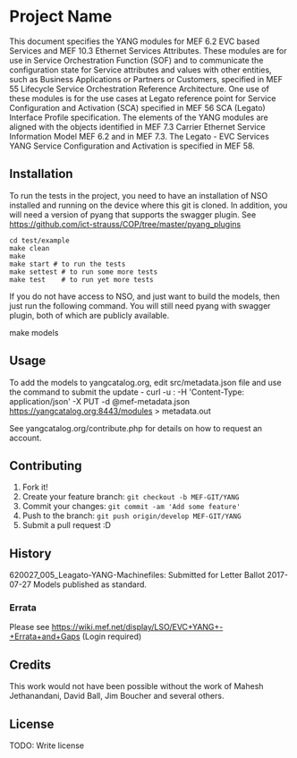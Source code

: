 # Project Name

This document specifies the YANG modules for MEF 6.2 EVC based Services and MEF 10.3 Ethernet Services Attributes. These modules are for use in Service Orchestration Function (SOF) and to communicate the configuration state for Service attributes and values with other entities, such as Business Applications or Partners or Customers, specified in MEF 55 Lifecycle Service Orchestration Reference Architecture. One use of these modules is for the use cases at Legato reference point for Service Configuration and Activation (SCA) specified in MEF 56 SCA (Legato) Interface Profile specification. The elements of the YANG modules are aligned with the objects identified in MEF 7.3 Carrier Ethernet Service Information Model MEF 6.2 and in MEF 7.3. The Legato - EVC Services YANG Service Configuration and Activation is specified in MEF 58.


## Installation

To run the tests in the project, you need to have an installation of NSO installed and running on the device where this git is cloned. In addition, you will need a version of pyang that supports the swagger plugin. See https://github.com/ict-strauss/COP/tree/master/pyang_plugins

    cd test/example
    make clean
    make
    make start # to run the tests
    make settest # to run some more tests
    make test    # to run yet more tests

If you do not have access to NSO, and just want to build the models, then just run the following command. You will still need pyang with swagger plugin, both of which are publicly available.

make models

## Usage
To add the models to yangcatalog.org, edit src/metadata.json file and use the command to submit the update - curl -u <yangcatalog username>:<yangcatalog password> -H 'Content-Type: application/json' -X PUT -d @mef-metadata.json https://yangcatalog.org:8443/modules > metadata.out

See yangcatalog.org/contribute.php for details on how to request an account.

## Contributing

1. Fork it!
2. Create your feature branch: `git checkout -b MEF-GIT/YANG`
3. Commit your changes: `git commit -am 'Add some feature'`
4. Push to the branch: `git push origin/develop MEF-GIT/YANG`
5. Submit a pull request :D

## History

620027_005_Leagato-YANG-Machinefiles: Submitted for Letter Ballot
2017-07-27 Models published as standard.

### Errata

Please see
https://wiki.mef.net/display/LSO/EVC+YANG+-+Errata+and+Gaps (Login required)


## Credits

This work would not have been possible without the work of Mahesh Jethanandani, David Ball, Jim Boucher and several others.

## License

TODO: Write license
